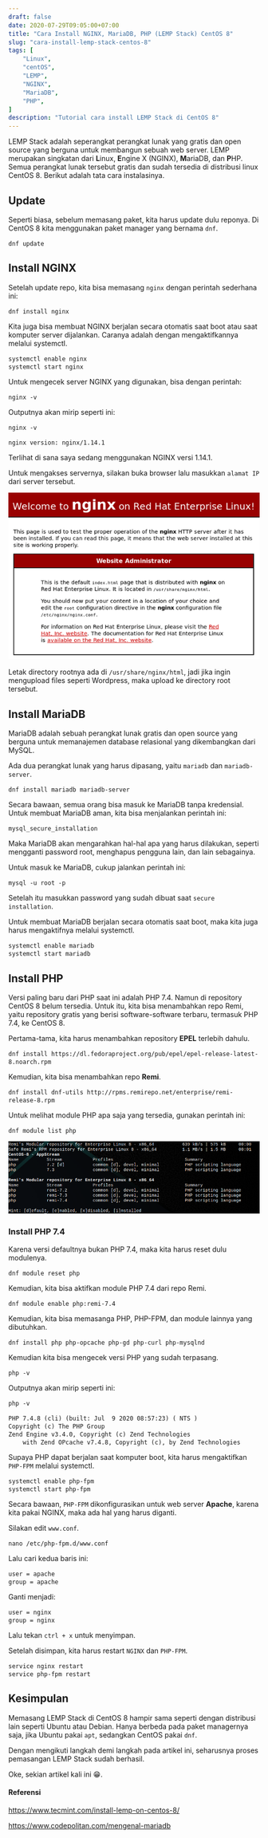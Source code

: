 ```yaml
---
draft: false
date: 2020-07-29T09:05:00+07:00
title: "Cara Install NGINX, MariaDB, PHP (LEMP Stack) CentOS 8"
slug: "cara-install-lemp-stack-centos-8"
tags: [
    "Linux",
    "centOS",
    "LEMP",
    "NGINX",
    "MariaDB",
    "PHP",
]
description: "Tutorial cara install LEMP Stack di CentOS 8"
---
```


LEMP Stack adalah seperangkat perangkat lunak yang gratis dan open source yang berguna untuk membangun sebuah web server. LEMP merupakan singkatan dari **L**inux, **E**ngine X (NGINX), **M**ariaDB, dan **P**HP.
Semua perangkat lunak tersebut gratis dan sudah tersedia di distribusi linux CentOS 8. Berikut adalah tata cara instalasinya.

## Update
Seperti biasa, sebelum memasang paket, kita harus update dulu reponya. Di CentOS 8 kita menggunakan paket manager yang bernama `dnf`.

```bash{promptUser: root}{promptHost: server}
dnf update
```

## Install NGINX
Setelah update repo, kita bisa memasang `nginx` dengan perintah sederhana ini:

```bash{promptUser: root}{promptHost: server}
dnf install nginx
```

Kita juga bisa membuat NGINX berjalan secara otomatis saat boot atau saat komputer server dijalankan. Caranya adalah dengan mengaktifkannya melalui systemctl.

```bash{promptUser: root}{promptHost: server}
systemctl enable nginx
systemctl start nginx
```

Untuk mengecek server NGINX yang digunakan, bisa dengan perintah:

```bash{promptUser: root}{promptHost: server}
nginx -v
```

Outputnya akan mirip seperti ini:

```bash{promptUser: root}{promptHost: server}
nginx -v
```
```
nginx version: nginx/1.14.1
```

Terlihat di sana saya sedang menggunakan NGINX versi 1.14.1.

Untuk mengakses servernya, silakan buka browser lalu masukkan `alamat IP` dari server tersebut.

![NGINX Welcome Page CentOS 8](nginx_welcome.png)

Letak directory rootnya ada di `/usr/share/nginx/html`, jadi jika ingin mengupload files seperti Wordpress, maka upload ke directory root tersebut.

## Install MariaDB
MariaDB adalah sebuah perangkat lunak gratis dan open source yang berguna untuk memanajemen database relasional yang dikembangkan dari MySQL.

Ada dua perangkat lunak yang harus dipasang, yaitu `mariadb` dan `mariadb-server`.

```bash{promptUser: root}{promptHost: server}
dnf install mariadb mariadb-server
```

Secara bawaan, semua orang bisa masuk ke MariaDB tanpa kredensial. Untuk membuat MariaDB aman, kita bisa menjalankan perintah ini:

```bash{promptUser: root}{promptHost: server}
mysql_secure_installation
```

Maka MariaDB akan mengarahkan hal-hal apa yang harus dilakukan, seperti mengganti password root, menghapus pengguna lain, dan lain sebagainya.

Untuk masuk ke MariaDB, cukup jalankan perintah ini:

```bash{promptUser: root}{promptHost: server}
mysql -u root -p
```

Setelah itu masukkan password yang sudah dibuat saat `secure installation`.

Untuk membuat MariaDB berjalan secara otomatis saat boot, maka kita juga harus mengaktifnya melalui systemctl.

```bash{promptUser: root}{promptHost: server}
systemctl enable mariadb
systemctl start mariadb
```

## Install PHP
Versi paling baru dari PHP saat ini adalah PHP 7.4. Namun di repository CentOS 8 belum tersedia. Untuk itu, kita bisa menambahkan repo Remi, yaitu repository gratis yang berisi software-software terbaru, termasuk PHP 7.4, ke CentOS 8.

Pertama-tama, kita harus menambahkan repository **EPEL** terlebih dahulu.

```bash{promptUser: root}{promptHost: server}
dnf install https://dl.fedoraproject.org/pub/epel/epel-release-latest-8.noarch.rpm
```

Kemudian, kita bisa menambahkan repo **Remi**.

```bash{promptUser: root}{promptHost: server}
dnf install dnf-utils http://rpms.remirepo.net/enterprise/remi-release-8.rpm
```

Untuk melihat module PHP apa saja yang tersedia, gunakan perintah ini:

```bash{promptUser: root}{promptHost: server}
dnf module list php
```

![List PHP Module](php_module_list.png)

### Install PHP 7.4
Karena versi defaultnya bukan PHP 7.4, maka kita harus reset dulu modulenya.

```bash{promptUser: root}{promptHost: server}
dnf module reset php
```

Kemudian, kita bisa aktifkan module PHP 7.4 dari repo Remi.

```bash{promptUser: root}{promptHost: server}
dnf module enable php:remi-7.4
```

Kemudian, kita bisa memasanga PHP, PHP-FPM, dan module lainnya yang dibutuhkan.

```bash{promptUser: root}{promptHost: server}
dnf install php php-opcache php-gd php-curl php-mysqlnd
```

Kemudian kita bisa mengecek versi PHP yang sudah terpasang.

```bash{promptUser: root}{promptHost: server}
php -v
```

Outputnya akan mirip seperti ini:

```bash{promptUser: root}{promptHost: server}
php -v
```
```
PHP 7.4.8 (cli) (built: Jul  9 2020 08:57:23) ( NTS )
Copyright (c) The PHP Group
Zend Engine v3.4.0, Copyright (c) Zend Technologies
    with Zend OPcache v7.4.8, Copyright (c), by Zend Technologies
```

Supaya PHP dapat berjalan saat komputer boot, kita harus mengaktifkan `PHP-FPM` melalui systemctl.

```bash{promptUser: root}{promptHost: server}
systemctl enable php-fpm
systemctl start php-fpm
```

Secara bawaan, `PHP-FPM` dikonfigurasikan untuk web server **Apache**, karena kita pakai NGINX, maka ada hal yang harus diganti.

Silakan edit `www.conf`.

```bash{promptUser: root}{promptHost: server}
nano /etc/php-fpm.d/www.conf
```

Lalu cari kedua baris ini:

```bash{promptUser: root}{promptHost: server}
user = apache
group = apache
```

Ganti menjadi:

```bash{promptUser: root}{promptHost: server}
user = nginx
group = nginx
```

Lalu tekan `ctrl + x` untuk menyimpan.

Setelah disimpan, kita harus restart `NGINX` dan `PHP-FPM`.

```bash{promptUser: root}{promptHost: server}
service nginx restart
service php-fpm restart
```

## Kesimpulan
Memasang LEMP Stack di CentOS 8 hampir sama seperti dengan distribusi lain seperti Ubuntu atau Debian. Hanya berbeda pada paket managernya saja, jika Ubuntu pakai `apt`, sedangkan CentOS pakai `dnf`.

Dengan mengikuti langkah demi langkah pada artikel ini, seharusnya proses pemasangan LEMP Stack sudah berhasil.

Oke, sekian artikel kali ini 😁.

#### Referensi
https://www.tecmint.com/install-lemp-on-centos-8/

https://www.codepolitan.com/mengenal-mariadb
